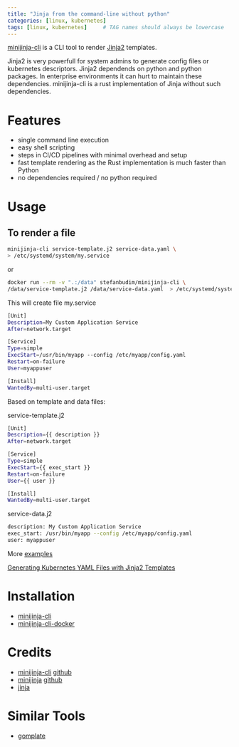 ```yaml
---
title: "Jinja from the command-line without python"
categories: [linux, kubernetes]
tags: [linux, kubernetes]     # TAG names should always be lowercase
---
```


[minijinja-cli](https://crates.io/crates/minijinja-cli) is a CLI tool to render [Jinja2](https://jinja.palletsprojects.com/en/stable/) templates.

Jinja2 is very powerfull for system admins to generate config files or kubernetes descriptors. Jinja2 dependends on python and python packages. In enterprise environments it can hurt to maintain these dependencies. minijinja-cli is a rust implementation of Jinja without such dependencies.

# Features
- single command line execution
- easy shell scripting
- steps in CI/CD pipelines with minimal overhead and setup
- fast template rendering as the Rust implementation is much faster than Python
- no dependencies required / no python required

# Usage

## To render a file

```bash
minijinja-cli service-template.j2 service-data.yaml \
> /etc/systemd/system/my.service
```
or

```bash
docker run --rm -v ".:/data" stefanbudim/minijinja-cli \
/data/service-template.j2 /data/service-data.yaml  > /etc/systemd/system/my.service
```
This will create file my.service
```bash
[Unit]
Description=My Custom Application Service
After=network.target

[Service]
Type=simple
ExecStart=/usr/bin/myapp --config /etc/myapp/config.yaml
Restart=on-failure
User=myappuser

[Install]
WantedBy=multi-user.target
```

Based on template and data files:

service-template.j2
```bash
[Unit]
Description={{ description }}
After=network.target

[Service]
Type=simple
ExecStart={{ exec_start }}
Restart=on-failure
User={{ user }}

[Install]
WantedBy=multi-user.target
```


service-data.j2
```bash
description: My Custom Application Service
exec_start: /usr/bin/myapp --config /etc/myapp/config.yaml
user: myappuser
```

More [examples](https://github.com/stefanbudim/minijinja-cli-docker/tree/main/examples)


[Generating Kubernetes YAML Files with Jinja2 Templates](https://github.com/stefanbudim/minijinja-cli-docker/blob/main/examples/kubernetes/README.md)


# Installation
- [minijinja-cli](https://crates.io/crates/minijinja-cli)
- [minijinja-cli-docker](https://hub.docker.com/r/stefanbudim/minijinja-cli)


# Credits
- [minijinja-cli](https://crates.io/crates/minijinja-cli) [github](https://github.com/mitsuhiko/minijinja/tree/main/minijinja-cli)
- [minijinja](https://docs.rs/minijinja/latest/minijinja/) [github](https://github.com/mitsuhiko/minijinja)
- [jinja](https://github.com/pallets/jinja/)

# Similar Tools
- [gomplate](https://docs.gomplate.ca/)
